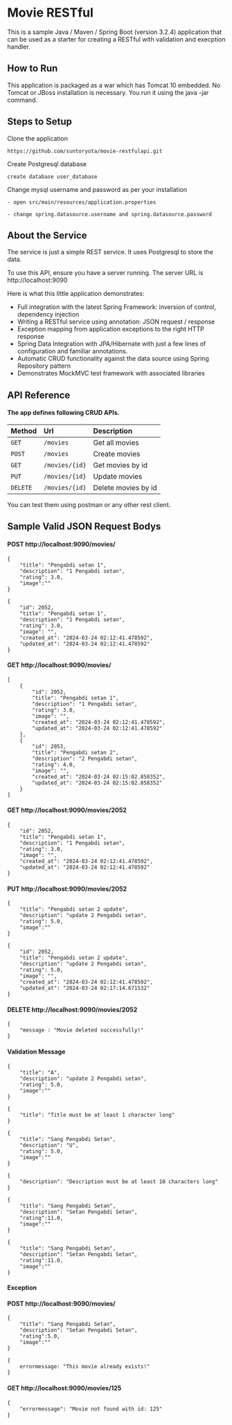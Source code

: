 
# Movie RESTful

This is a sample Java / Maven / Spring Boot (version 3.2.4) application that can be used as a starter for creating a RESTful with validation and execption handler.


## How to Run

This application is packaged as a war which has Tomcat 10 embedded. No Tomcat or JBoss installation is necessary. You run it using the java -jar command.

## Steps to Setup

Clone the application

    https://github.com/suntoryota/movie-restfulapi.git  

Create Postgresql database

    create database user_database

Change mysql username and password as per your installation

    - open src/main/resources/application.properties

    - change spring.datasource.username and spring.datasource.password 

## About the Service

The service is just a simple REST service. It uses Postgresql to store the data.

To use this API, ensure you have a server running. The server URL is http://localhost:9090

Here is what this little application demonstrates:
- Full integration with the latest Spring Framework: inversion of control, dependency injection
- Writing a RESTful service using annotation: JSON request / response
-  Exception mapping from application exceptions to the right HTTP response 
- Spring Data Integration with JPA/Hibernate with just a few lines of configuration and familiar annotations.
- Automatic CRUD functionality against the data source using Spring Repository pattern
- Demonstrates MockMVC test framework with associated libraries

     
    
## API Reference

#### The app defines following CRUD APIs.

| Method    | Url           | Description                   | 
| :-------- | :-------      | :-------------------------    |
| `GET `    | `/movies`     | Get all movies                |
| `POST `   | `/movies`     | Create  movies                |
| `GET `    | `/movies/{id}`| Get movies by id              |
| `PUT `    | `/movies/{id}`| Update movies                 |
| `DELETE ` | `/movies/{id}`| Delete movies by id           |

You can test them using postman or any other rest client.


## Sample Valid JSON Request Bodys

#### POST http://localhost:9090/movies/
```
{
    "title": "Pengabdi setan 1",
    "description": "1 Pengabdi setan",
    "rating": 3.0,
    "image":""
}

{
    "id": 2052,
    "title": "Pengabdi setan 1",
    "description": "1 Pengabdi setan",
    "rating": 3.0,
    "image": "",
    "created_at": "2024-03-24 02:12:41.478592",
    "updated_at": "2024-03-24 02:12:41.478592"
}
```

#### GET http://localhost:9090/movies/
```
[
    {
        "id": 2052,
        "title": "Pengabdi setan 1",
        "description": "1 Pengabdi setan",
        "rating": 3.0,
        "image": "",
        "created_at": "2024-03-24 02:12:41.478592",
        "updated_at": "2024-03-24 02:12:41.478592"
    },
    {
        "id": 2053,
        "title": "Pengabdi setan 2",
        "description": "2 Pengabdi setan",
        "rating": 4.0,
        "image": "",
        "created_at": "2024-03-24 02:15:02.858352",
        "updated_at": "2024-03-24 02:15:02.858352"
    }
]
```
#### GET http://localhost:9090/movies/2052
```
{
    "id": 2052,
    "title": "Pengabdi setan 1",
    "description": "1 Pengabdi setan",
    "rating": 3.0,
    "image": "",
    "created_at": "2024-03-24 02:12:41.478592",
    "updated_at": "2024-03-24 02:12:41.478592"
}
```
#### PUT http://localhost:9090/movies/2052
```
{
    "title": "Pengabdi setan 2 update",
    "description": "update 2 Pengabdi setan",
    "rating": 5.0,
    "image":""
}

{
    "id": 2052,
    "title": "Pengabdi setan 2 update",
    "description": "update 2 Pengabdi setan",
    "rating": 5.0,
    "image": "",
    "created_at": "2024-03-24 02:12:41.478592",
    "updated_at": "2024-03-24 02:17:14.671532"
}
```
#### DELETE http://localhost:9090/movies/2052
```
{
	"message : "Movie deleted successfully!"
}
```
#### Validation Message
```
{
    "title": "A",
    "description": "update 2 Pengabdi setan",
    "rating": 5.0,
    "image":""
}

{
    "title": "Title must be at least 1 character long"
}
```
```
{
    "title": "Sang Pengabdi Setan",
    "description": "U",
    "rating": 5.0,
    "image":""
}

{
    "description": "Description must be at least 10 characters long"
}
```
```
{
    "title": "Sang Pengabdi Setan",
    "description": "Setan Pengabdi Setan",
    "rating":11.0,
    "image":""
}

{
    "title": "Sang Pengabdi Setan",
    "description": "Setan Pengabdi Setan",
    "rating":11.0,
    "image":""
}
```
#### Exception 
#### POST http://localhost:9090/movies/

```
{
    "title": "Sang Pengabdi Setan",
    "description": "Setan Pengabdi Setan",
    "rating":5.0,
    "image":""
}

{
	errormessage: "This movie already exists!"
}
```

#### GET http://localhost:9090/movies/125
```
{
    "errormessage": "Movie not found with id: 125"
}
```





